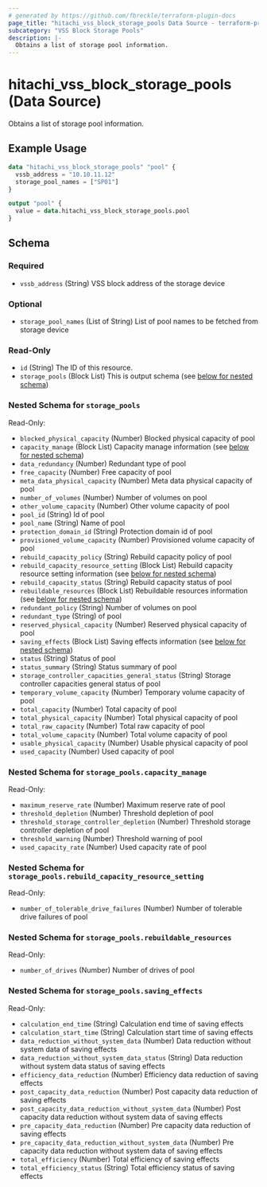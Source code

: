 ```yaml
---
# generated by https://github.com/fbreckle/terraform-plugin-docs
page_title: "hitachi_vss_block_storage_pools Data Source - terraform-provider-hitachi"
subcategory: "VSS Block Storage Pools"
description: |-
  Obtains a list of storage pool information.
---
```


# hitachi_vss_block_storage_pools (Data Source)

Obtains a list of storage pool information.

## Example Usage

```terraform
data "hitachi_vss_block_storage_pools" "pool" {
  vssb_address = "10.10.11.12"
  storage_pool_names = ["SP01"]
}

output "pool" {
  value = data.hitachi_vss_block_storage_pools.pool
}
```

<!-- schema generated by tfplugindocs -->
## Schema

### Required

- `vssb_address` (String) VSS block address of the storage device

### Optional

- `storage_pool_names` (List of String) List of pool names to be fetched from storage device

### Read-Only

- `id` (String) The ID of this resource.
- `storage_pools` (Block List) This is output schema (see [below for nested schema](#nestedblock--storage_pools))

<a id="nestedblock--storage_pools"></a>
### Nested Schema for `storage_pools`

Read-Only:

- `blocked_physical_capacity` (Number) Blocked physical capacity of pool
- `capacity_manage` (Block List) Capacity manage information (see [below for nested schema](#nestedblock--storage_pools--capacity_manage))
- `data_redundancy` (Number) Redundant type of pool
- `free_capacity` (Number) Free capacity of pool
- `meta_data_physical_capacity` (Number) Meta data physical capacity of pool
- `number_of_volumes` (Number) Number of volumes on pool
- `other_volume_capacity` (Number) Other volume capacity of pool
- `pool_id` (String) Id of pool
- `pool_name` (String) Name of pool
- `protection_domain_id` (String) Protection domain id of pool
- `provisioned_volume_capacity` (Number) Provisioned volume capacity of pool
- `rebuild_capacity_policy` (String) Rebuild capacity policy of pool
- `rebuild_capacity_resource_setting` (Block List) Rebuild capacity resource setting information (see [below for nested schema](#nestedblock--storage_pools--rebuild_capacity_resource_setting))
- `rebuild_capacity_status` (String) Rebuild capacity status of pool
- `rebuildable_resources` (Block List) Rebuildable resources information (see [below for nested schema](#nestedblock--storage_pools--rebuildable_resources))
- `redundant_policy` (String) Number of volumes on pool
- `redundant_type` (String) of pool
- `reserved_physical_capacity` (Number) Reserved physical capacity of pool
- `saving_effects` (Block List) Saving effects information (see [below for nested schema](#nestedblock--storage_pools--saving_effects))
- `status` (String) Status of pool
- `status_summary` (String) Status summary of pool
- `storage_controller_capacities_general_status` (String) Storage controller capacities general status of pool
- `temporary_volume_capacity` (Number) Temporary volume capacity of pool
- `total_capacity` (Number) Total capacity of pool
- `total_physical_capacity` (Number) Total physical capacity of pool
- `total_raw_capacity` (Number) Total raw capacity of pool
- `total_volume_capacity` (Number) Total volume capacity of pool
- `usable_physical_capacity` (Number) Usable physical capacity of pool
- `used_capacity` (Number) Used capacity of pool

<a id="nestedblock--storage_pools--capacity_manage"></a>
### Nested Schema for `storage_pools.capacity_manage`

Read-Only:

- `maximum_reserve_rate` (Number) Maximum reserve rate of pool
- `threshold_depletion` (Number) Threshold depletion of pool
- `threshold_storage_controller_depletion` (Number) Threshold storage controller depletion of pool
- `threshold_warning` (Number) Threshold warning of pool
- `used_capacity_rate` (Number) Used capacity rate of pool


<a id="nestedblock--storage_pools--rebuild_capacity_resource_setting"></a>
### Nested Schema for `storage_pools.rebuild_capacity_resource_setting`

Read-Only:

- `number_of_tolerable_drive_failures` (Number) Number of tolerable drive failures of pool


<a id="nestedblock--storage_pools--rebuildable_resources"></a>
### Nested Schema for `storage_pools.rebuildable_resources`

Read-Only:

- `number_of_drives` (Number) Number of drives of pool


<a id="nestedblock--storage_pools--saving_effects"></a>
### Nested Schema for `storage_pools.saving_effects`

Read-Only:

- `calculation_end_time` (String) Calculation end time of saving effects
- `calculation_start_time` (String) Calculation start time of saving effects
- `data_reduction_without_system_data` (Number) Data reduction without system data of saving effects
- `data_reduction_without_system_data_status` (String) Data reduction without system data status of saving effects
- `efficiency_data_reduction` (Number) Efficiency data reduction of saving effects
- `post_capacity_data_reduction` (Number) Post capacity data reduction of saving effects
- `post_capacity_data_reduction_without_system_data` (Number) Post capacity data reduction without system data of saving effects
- `pre_capacity_data_reduction` (Number) Pre capacity data reduction of saving effects
- `pre_capacity_data_reduction_without_system_data` (Number) Pre capacity data reduction without system data of saving effects
- `total_efficiency` (Number) Total efficiency of saving effects
- `total_efficiency_status` (String) Total efficiency status of saving effects


